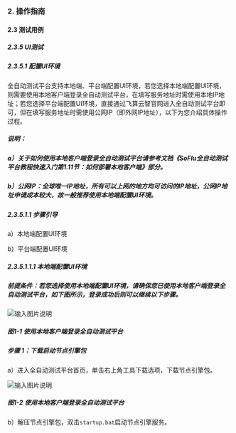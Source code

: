 ### 2. 操作指南

#### 2.3 测试用例

##### 2.3.5 UI测试

##### 2.3.5.1 配置UI环境

全自动测试平台支持本地端、平台端配置UI环境，若您选择本地端配置UI环境，则需要使用本地客户端登录全自动测试平台，在填写服务地址时需使用本地IP地址；若您选择平台端配置UI环境，直接通过飞算云智官网进入全自动测试平台即可，但在填写服务地址时需使用公网IP（即外网IP地址），以下为您介绍具体操作过程。

##### 说明：

##### a）关于如何使用本地客户端登录全自动测试平台请参考文档《SoFlu全自动测试平台教程快速入门第1.11节：如何部署本地客户端》部分。

##### b）公网IP：全球唯一IP地址，所有可以上网的地方均可访问的IP地址，公网IP地址申请成本较大，故一般推荐使用本地端配置UI环境。

##### 2.3.5.1.1 步骤引导

a）本地端配置UI环境

b）平台端配置UI环境

##### 2.3.5.1.1.1 本地端配置UI环境

##### 前提条件：若您选择使用本地端配置UI环境，请确保您已使用本地客户端登录全自动测试平台，如下图所示，登录成功后则可以继续以下步骤。

![输入图片说明](../../../images/SoFlu%E5%85%A8%E8%87%AA%E5%8A%A8%E6%B5%8B%E8%AF%95%E5%B9%B3%E5%8F%B0%E6%95%99%E7%A8%8B/2.%20%E6%93%8D%E4%BD%9C%E6%8C%87%E5%8D%97/5.%20UI%E6%B5%8B%E8%AF%95/image.png)

##### 图1-1 使用本地客户端登录全自动测试平台

##### 步骤 1：下载启动节点引擎包

a）进入全自动测试平台首页，单击右上角工具下载选项，下载节点引擎包。

![输入图片说明](../../../images/SoFlu%E5%85%A8%E8%87%AA%E5%8A%A8%E6%B5%8B%E8%AF%95%E5%B9%B3%E5%8F%B0%E6%95%99%E7%A8%8B/2.%20%E6%93%8D%E4%BD%9C%E6%8C%87%E5%8D%97/5.%20UI%E6%B5%8B%E8%AF%95/1-2.png)

##### 图1-2 使用本地客户端登录全自动测试平台

b）解压节点引擎包，双击` startup.bat `启动节点引擎服务。
